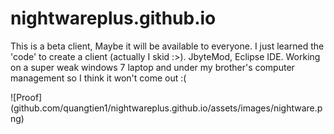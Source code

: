 # nightwareplus.github.io
This is a beta client, Maybe it will be available to everyone. I just learned the 'code' to create a client (actually I skid :>).
JbyteMod, Eclipse IDE.
Working on a super weak windows 7 laptop and under my brother's computer management so I think it won't come out :(

![Proof] (github.com/quangtien1/nightwareplus.github.io/assets/images/nightware.png)
